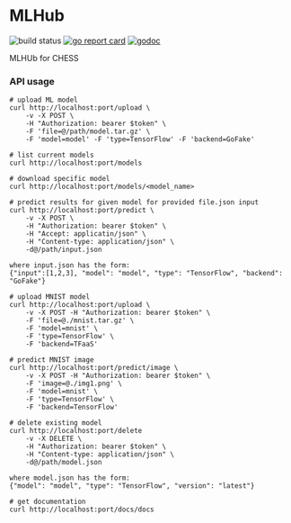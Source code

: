 # MLHub
![build status](https://github.com/CHESSComputing/MLHub/actions/workflows/go.yml/badge.svg)
[![go report card](https://goreportcard.com/badge/github.com/CHESSComputing/MLHub)](https://goreportcard.com/report/github.com/CHESSComputing/MLHub)
[![godoc](https://godoc.org/github.com/CHESSComputing/MLHub?status.svg)](https://godoc.org/github.com/CHESSComputing/MLHub)

MLHUb for CHESS

### API usage
```
# upload ML model
curl http://localhost:port/upload \
    -v -X POST \
    -H "Authorization: bearer $token" \
    -F 'file=@/path/model.tar.gz' \
    -F 'model=model' -F 'type=TensorFlow' -F 'backend=GoFake'

# list current models
curl http://localhost:port/models

# download specific model
curl http://localhost:port/models/<model_name>

# predict results for given model for provided file.json input
curl http://localhost:port/predict \
    -v -X POST \
    -H "Authorization: bearer $token" \
    -H "Accept: applicatin/json" \
    -H "Content-type: application/json" \
    -d@/path/input.json

where input.json has the form:
{"input":[1,2,3], "model": "model", "type": "TensorFlow", "backend": "GoFake"}

# upload MNIST model
curl http://localhost:port/upload \
    -v -X POST -H "Authorization: bearer $token" \
    -F 'file=@./mnist.tar.gz' \
    -F 'model=mnist' \
    -F 'type=TensorFlow' \
    -F 'backend=TFaaS'

# predict MNIST image
curl http://localhost:port/predict/image \
    -v -X POST -H "Authorization: bearer $token" \
    -F 'image=@./img1.png' \
    -F 'model=mnist' \
    -F 'type=TensorFlow' \
    -F 'backend=TensorFlow'

# delete existing model
curl http://localhost:port/delete
    -v -X DELETE \
    -H "Authorization: bearer $token" \
    -H "Content-type: application/json" \
    -d@/path/model.json

where model.json has the form:
{"model": "model", "type": "TensorFlow", "version": "latest"}

# get documentation
curl http://localhost:port/docs/docs
```
